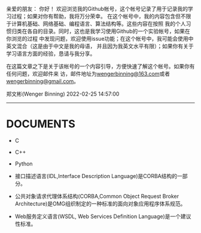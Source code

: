 亲爱的朋友：
  你好！
  欢迎浏览我的Github帐号，这个帐号记录了用于记录我的学习过程；如果对你有帮助，我将万分荣幸。
在这个帐号中，我的内容包含但不限于计算机基础、网络基础、编程语言、算法结构等。这些内容在按照
我的个人习惯归类在各自的目录。同时，这也是我学习使用Github的一个实验帐号，如果在你浏览的过程
中发现问题，欢迎使用issue功能；在这个帐号中，我可能会使用中英文混合（这是由于中文是我的母语，
并且因为我英文水平有限）；如果你有关于学习语言方面的经验，恳请与我分享。

  在这篇文章之下是关于该帐号的一个内容引导，方便快速了解这个帐号。如果你有任何问题，欢迎邮件来 
访，邮件地址为<wengerbinning@163.com>或者<wengerbinning@gmail.com>。
  
郑文彬(Wenger Binning)
2022-02-25 14:57:00

----

DOCUMENTS
=========

* C
* C++
* Python
* 接口描述语言(IDL,Interface Description Language)是CORBA结构的一部分。

* 公共对象请求代理体系结构(CORBA,Common Object Request Broker Architecture)是OMG组织制定的一种标准的面向对象应用程序体系规范。

* Web服务定义语言(WSDL, Web Services Definition Language)是一个建议性标准。
